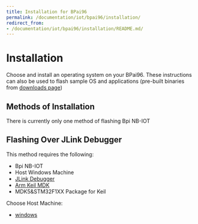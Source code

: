 ```yaml
---
title: Installation for BPai96
permalink: /documentation/iot/bpai96/installation/
redirect_from:
- /documentation/iot/bpai96/installation/README.md/
---
```

# Installation

Choose and install an operating system on your BPai96. These instructions can also be used to flash sample OS and applications (pre-built binaries from [downloads page](../downloads/))

## Methods of Installation

There is currently only one method of flashing Bpi NB-IOT

## Flashing Over JLink Debugger

This method requires the following:

- Bpi NB-IOT
- Host Windows Machine
- [JLink Debugger](https://www.segger.com/products/debug-probes/j-link/)
- [Arm Keil MDK](http://www2.keil.com/mdk5)
- MDK5&STM32F1XX Package for Keil

Choose Host Machine:
- [windows](windows.md)
